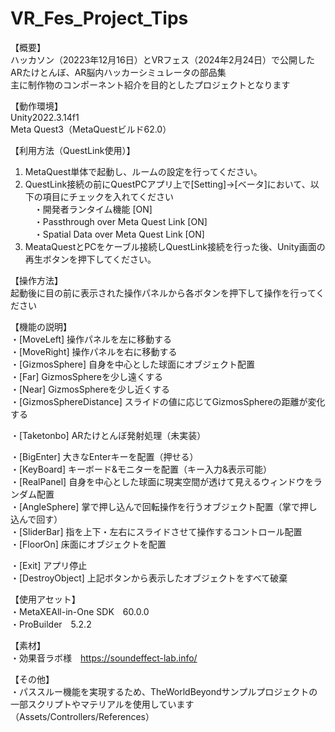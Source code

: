 # VR_Fes_Project_Tips
  
【概要】  
ハッカソン（20223年12月16日）とVRフェス（2024年2月24日）で公開したARたけとんぼ、AR脳内ハッカーシミュレータの部品集  
主に制作物のコンポーネント紹介を目的としたプロジェクトとなります  
  
【動作環境】  
Unity2022.3.14f1  
Meta Quest3（MetaQuestビルド62.0）  
  
【利用方法（QuestLink使用）】  
1. MetaQuest単体で起動し、ルームの設定を行ってください。  
2. QuestLink接続の前にQuestPCアプリ上で[Setting]->[ベータ]において、以下の項目にチェックを入れてください  
　・開発者ランタイム機能 [ON]  
　・Passthrough over Meta Quest Link [ON]  
　・Spatial Data over Meta Quest Link [ON]  
3. MeataQuestとPCをケーブル接続しQuestLink接続を行った後、Unity画面の再生ボタンを押下してください。  
  
【操作方法】  
 起動後に目の前に表示された操作パネルから各ボタンを押下して操作を行ってください  
  
【機能の説明】  
・[MoveLeft] 操作パネルを左に移動する  
・[MoveRight] 操作パネルを右に移動する  
・[GizmosSphere] 自身を中心とした球面にオブジェクト配置  
・[Far] GizmosSphereを少し遠くする  
・[Near] GizmosSphereを少し近くする  
・[GizmosSphereDistance] スライドの値に応じてGizmosSphereの距離が変化する  
  
・[Taketonbo] ARたけとんぼ発射処理（未実装）  
  
・[BigEnter] 大きなEnterキーを配置（押せる）  
・[KeyBoard] キーボード&モニターを配置（キー入力&表示可能）  
・[RealPanel] 自身を中心とした球面に現実空間が透けて見えるウィンドウをランダム配置  
・[AngleSphere] 掌で押し込んで回転操作を行うオブジェクト配置（掌で押し込んで回す）  
・[SliderBar] 指を上下・左右にスライドさせて操作するコントロール配置  
・[FloorOn] 床面にオブジェクトを配置  
  
・[Exit] アプリ停止  
・[DestroyObject] 上記ボタンから表示したオブジェクトをすべて破棄  
  
【使用アセット】  
・MetaXEAll-in-One SDK　60.0.0  
・ProBuilder　5.2.2  
  
【素材】  
・効果音ラボ様　https://soundeffect-lab.info/  
  
 【その他】  
 ・パススルー機能を実現するため、TheWorldBeyondサンプルプロジェクトの一部スクリプトやマテリアルを使用しています（Assets/Controllers/References）  
